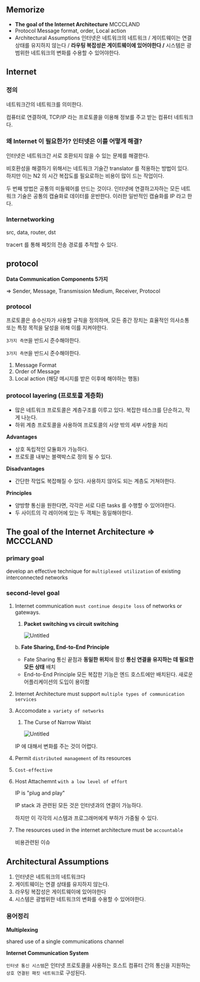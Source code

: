 ## Memorize

- **The goal of the Internet Architecture** MCCCLAND
- Protocol
  Message format, order, Local action
- Architectural Assumptions
  인터넷은 네트워크의 네트워크 / 게이트웨이는 연결 상태를 유지하지 않는다 / **라우팅 복잡성은 게이트웨이에 있어야한다 /** 시스템은 광범위한 네트워크의 변화를 수용할 수 있어야한다.

## Internet

### 정의

네트워크간의 네트워크를 의미한다.

컴퓨터로 연결하여, TCP/IP 라는 프로토콜을 이용해 정보를 주고 받는 컴퓨터 네트워크다.

### 왜 Internet 이 필요한가? 인터넷은 이를 어떻게 해결?

인터넷은 네트워크간 서로 호환되지 않을 수 있는 문제를 해결한다.

비호환성을 해결하기 위해서는 네트워크 기술간 translator 를 적용하는 방법이 있다. 하지만 이는 N2 의 시간 복잡도를 필요로하는 비용이 많이 드는 작업이다.

두 번째 방법은 공통의 미들웨어를 만드는 것이다. 인터넷에 연결하고자하는 모든 네트워크 기술은 공통의 캡슐화로 데이터를 운반한다. 이러한 일반적인 캡슐화를 IP 라고 한다.

### Internetworking

src, data, router, dst

tracert 를 통해 페킷의 전송 경로를 추적할 수 있다.

## protocol

**Data Communication Components 5가지**

⇒ Sender, Message, Transmission Medium, Receiver, Protocol

### **protocol**

프로토콜은 송수신자가 사용할 규칙을 정의하며, 모든 중간 장치는 효율적인 의사소통 또는 특정 목적을 달성을 위해 이를 지켜야한다.

`3가지 측면`을 반드시 준수해야한다.

`3가지 측면`을 반드시 준수해야한다.

1. Message Format
2. Order of Message
3. Local action (해당 메시지를 받은 이후에 해야하는 행동)

### protocol layering (프로토콜 계층화)

- 많은 네트워크 프로토콜은 계층구조를 이루고 있다. 복잡한 테스크를 단순하고, 작게 나눈다.
- 하위 계층 프로토콜을 사용하여 프로토콜의 사양 밖의 세부 사항을 처리

**Advantages**

- 상호 독립적인 모듈화가 가능하다.
- 프로토콜 내부는 블랙박스로 정의 될 수 있다.

**Disadvantages**

- 간단한 작업도 복잡해질 수 있다. 사용하지 않아도 되는 계층도 거쳐야한다.

**Principles**

- 양방향 통신을 원한다면, 각각은 서로 다른 tasks 를 수행할 수 있어야한다.
- 두 사이트의 각 레이어에 있는 두 객체는 동일해야한다.

## The goal of the Internet Architecture ⇒ MCCCLAND

### **primary goal**

develop an effective technique for `multiplexed utilization` of existing interconnected networks

### **second-level goal**

1. Internet communication `must continue despite loss` of networks or gateways.

   1. **Packet switching vs circuit switching**

      ![Untitled](https://s3-us-west-2.amazonaws.com/secure.notion-static.com/65870326-5f7e-44b9-90ff-6a45bf6fcf46/Untitled.png)

   b. **Fate Sharing, End-to-End Principle**

   - Fate Sharing
     통신 끝점과 **동일한 위치**에 활성 **통신 연결을 유지하는 데 필요한 모든 상태** 배치
   - End-to-End Principle
     모든 복잡한 기능은 엔드 호스트에만 배치된다.
     새로운 어플리케이션의 도입이 용이함

2. Internet Architecture must support `multiple types of communication services`
3. Accomodate `a variety of networks`

   1. The Curse of Narrow Waist

      ![Untitled](https://s3-us-west-2.amazonaws.com/secure.notion-static.com/b722d2fb-3173-404b-bee0-0ac18956aaaf/Untitled.png)

   IP 에 대해서 변화를 주는 것이 어렵다.

4. Permit `distributed management` of its resources
5. `Cost-effective`
6. Host Attachemnt `with a low level of effort`

   IP is "plug and play"

   IP stack 과 관련된 모든 것은 인터넷과의 연결이 가능하다.

   하지만 이 각각의 시스템과 프로그래머에게 부하가 가중될 수 있다.

7. The resources used in the internet architecture must be `accountable`

   비용관련된 이슈

## Architectural Assumptions

1. 인터넷은 네트워크의 네트워크다
2. 게이트웨이는 연결 상태를 유지하지 않는다.
3. 라우팅 복잡성은 게이트웨이에 있어야한다
4. 시스템은 광범위한 네트워크의 변화를 수용할 수 있어야한다.

### 용어정리

**Multiplexing**

shared use of a single communications channel

**Internet Communication System**

`인터넷 통신 시스템`은 인터넷 프로토콜을 사용하는 호스트 컴퓨터 간의 통신을 지원하는 `상호 연결된 패킷 네트워크`로 구성된다.
